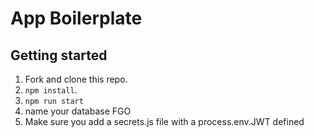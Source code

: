 # App Boilerplate

## Getting started

1. Fork and clone this repo.
2. `npm install`.
3. `npm run start`
4. name your database FGO
5. Make sure you add a secrets.js file with a process.env.JWT defined

